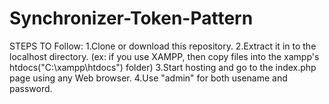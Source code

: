 # Synchronizer-Token-Pattern
STEPS TO Follow: 
1.Clone or download this repository. 
2.Extract it in to the localhost directory. (ex: if you use XAMPP, then copy files into the xampp's htdocs("C:\xampp\htdocs") folder)
3.Start hosting and go to the index.php page using any Web browser. 
4.Use "admin" for both usename and password. 
